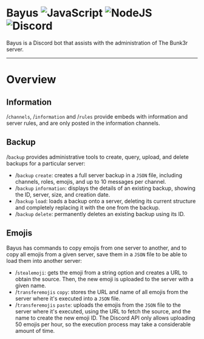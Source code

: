 # Bayus ![JavaScript](https://img.shields.io/badge/javascript-%23323330.svg?style=for-the-badge&logo=javascript&logoColor=%23F7DF1E) ![NodeJS](https://img.shields.io/badge/node.js-6DA55F?style=for-the-badge&logo=node.js&logoColor=white) ![Discord](https://img.shields.io/badge/Discord-%235865F2.svg?style=for-the-badge&logo=discord&logoColor=white)
Bayus is a Discord bot that assists with the administration of The Bunk3r server.

---

# Overview
## Information
/`channels`, /`information` and /`rules` provide embeds with information and server rules, and are only posted in the information channels.

## Backup
/`backup` provides administrative tools to create, query, upload, and delete backups for a particular server:

- /`backup` `create`: creates a full server backup in a `JSON` file, including channels, roles, emojis, and up to 10 messages per channel.
- /`backup` `information`: displays the details of an existing backup, showing the ID, server, size, and creation date.
- /`backup` `load`: loads a backup onto a server, deleting its current structure and completely replacing it with the one from the backup.
- /`backup` `delete`: permanently deletes an existing backup using its ID.

## Emojis
Bayus has commands to copy emojis from one server to another, and to copy all emojis from a given server, save them in a `JSON` file to be able to load them into another server:

- /`stealemoji`: gets the emoji from a string option and creates a URL to obtain the source. Then, the new emoji is uploaded to the server with a given name.
- /`transferemojis` `copy`: stores the URL and name of all emojis from the server where it's executed into a `JSON` file.
- /`transferemojis` `paste`: uploads the emojis from the `JSON` file to the server where it's executed, using the URL to fetch the source, and the name to create the new emoji ID. The Discord API only
allows uploading 50 emojis per hour, so the execution process may take a considerable amount of time.
